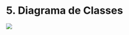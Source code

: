 # 5. Diagrama de Classes

  

![](https://lh7-rt.googleusercontent.com/docsz/AD_4nXfXrRgAKFMY25tY6JZq5Q97x6PUu6JMG83kIQMvITeVAFT8dShM_dqEQeizv9_1YhTslJNRTMiuJmksDyM9PQg5yog3z0_YWO3aau2pXVhh-JmdgpQYEFq5gV_l1SGA6NB3jHo9a451Nq_awkAHpRj_JL_c?key=3mb-Ggd2pdBHi5G0TEVejA)